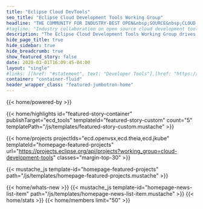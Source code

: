 ```yaml
---
title: "Eclipse Cloud DevTools"
seo_title: "Eclipse Cloud Development Tools Working Group"
headline: "THE COMMUNITY FOR INDUSTRY-BEST OPEN&nbsp;SOURCE&nbsp;CLOUD DEVELOPMENT TOOLS"
#tagline: "Industry collaboration on open source cloud development tools "
description: "The Eclipse Cloud Development Tools Working Group drives the evolution and broad adoption of de facto standards for cloud development tools, including language support, extensions, and developer workspace definition."
hide_page_title: true
hide_sidebar: true
hide_breadcrumb: true
show_featured_story: false
date: 2020-03-01T16:09:45-04:00
layout: "single"
#links: [[href: "#statement", text: "Developer Tools"],[href: "https://accounts.eclipse.org/contact/membership/ecdtools", text: "Become a member"],[href: "https://accounts.eclipse.org/mailing-list/ecd-tools-wg", text: "Join our Mailing List"]]
container: "container-fluid"
header_wrapper_class: "featured-jumbotron-home"
---
```

{{< home/powered-by >}}

{{< home/highlights
    id="featured-story-container"
    publishTarget="ecd_tools"
    templateId="featured-story-custom"
    count="5"
    templatePath="/js/templates/featured-story-custom.mustache" >}}

{{< home/projects 
    projectIds="ecd.openvsx,ecd.theia,ecd.jkube"
    templateId="homepage-featured-projects"
    url="https://projects.eclipse.org/api/projects?working_group=cloud-development-tools"
    classes="margin-top-30"
    >}}

{{< mustache_js template-id="homepage-featured-projects" path="/js/templates/homepage-featured-projects.mustache" >}}

{{< home/whats-new >}}
{{< mustache_js template-id="homepage-news-list-item" path="/js/templates/homepage-news-list-item.mustache" >}}
{{< home/stats >}}
{{< home/members limit="50" >}}
